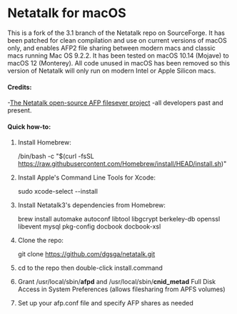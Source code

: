 # Netatalk for macOS
This is a fork of the 3.1 branch of the Netatalk repo on SourceForge. It has been patched for clean compilation and use on current versions of macOS only, and enables AFP2 file sharing between modern macs and classic macs running Mac OS 9.2.2.  It has been tested on macOS 10.14 (Mojave) to macOS 12 (Monterey). All code unused in macOS has been removed so this version of Netatalk will only run on modern Intel or Apple Silicon macs.
#### Credits:
-[The Netatalk open-source AFP filesever project](http://netatalk.sourceforge.net) -all developers past and present.

#### Quick how-to:

1. Install Homebrew:

    /bin/bash -c "$(curl -fsSL https://raw.githubusercontent.com/Homebrew/install/HEAD/install.sh)"

2. Install Apple's Command Line Tools for Xcode:

    sudo xcode-select --install

3. Install Netatalk3's dependencies from Homebrew:

    brew install automake autoconf libtool libgcrypt berkeley-db openssl libevent mysql pkg-config docbook docbook-xsl

4. Clone the repo:

    git clone https://github.com/dgsga/netatalk.git

5. cd to the repo then double-click install.command

6. Grant /usr/local/sbin/**afpd** and /usr/local/sbin/**cnid_metad** Full Disk Access in System Preferences (allows filesharing from APFS volumes)

7. Set up your afp.conf file and specify AFP shares as needed

